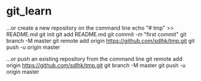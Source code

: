 # git_learn
…or create a new repository on the command line
echo "# tmp" >> README.md
git init
git add README.md
git commit -m "first commit"
git branch -M master
git remote add origin https://github.com/sdlhk/tmp.git
git push -u origin master
                
…or push an existing repository from the command line
git remote add origin https://github.com/sdlhk/tmp.git
git branch -M master
git push -u origin master

